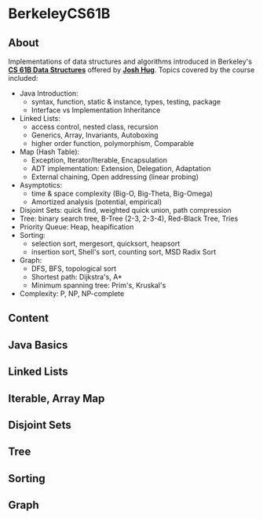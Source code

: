 BerkeleyCS61B
========

About
--------

Implementations of data structures and algorithms introduced in Berkeley's [**CS 61B Data Structures**](http://datastructur.es/sp17/index.html) offered by [**Josh Hug**](https://www2.eecs.berkeley.edu/Faculty/Homepages/joshhug.html). Topics covered by the course included:


- Java Introduction:
    * syntax, function, static & instance, types, testing, package
    * Interface vs Implementation Inheritance
- Linked Lists:
    * access control, nested class, recursion
    * Generics, Array, Invariants, Autoboxing
    * higher order function, polymorphism, Comparable
- Map (Hash Table):
    * Exception, Iterator/Iterable, Encapsulation
    * ADT implementation: Extension, Delegation, Adaptation
    * External chaining, Open addressing (linear probing)
- Asymptotics:
    * time & space complexity (Big-O, Big-Theta, Big-Omega)
    * Amortized analysis (potential, empirical)
- Disjoint Sets: quick find, weighted quick union, path compression
- Tree: binary search tree, B-Tree (2-3, 2-3-4), Red-Black Tree, Tries
- Priority Queue: Heap, heapification
- Sorting:
    * selection sort, mergesort, quicksort, heapsort
    * insertion sort, Shell's sort, counting sort, MSD Radix Sort
- Graph:
    * DFS, BFS, topological sort
    * Shortest path: Dijkstra's, A*
    * Minimum spanning tree: Prim's, Kruskal's
- Complexity: P, NP, NP-complete

Content
--------

Java Basics
- 

Linked Lists
- 

Iterable, Array Map
- 

Disjoint Sets
- 

Tree
- 

Sorting
- 

Graph
- 

